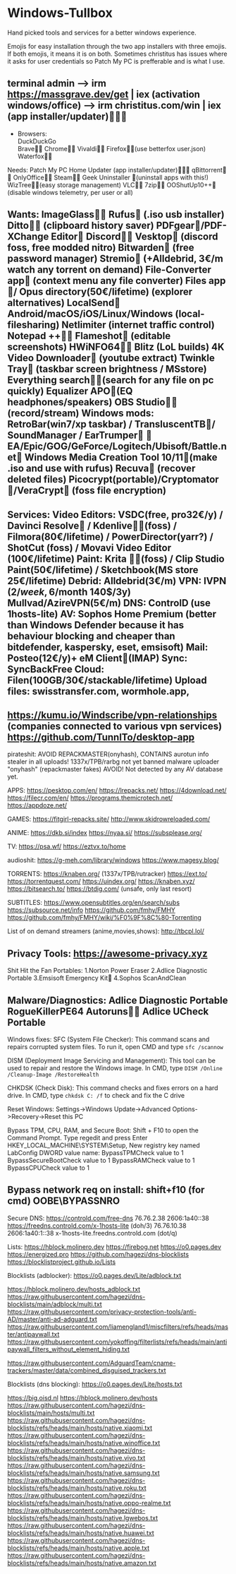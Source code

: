 # Windows-Tullbox
Hand picked tools and services for a better windows experience. 

Emojis for easy installation through the two app installers with three emojis. If both emojis, it means it is on both. 
Sometimes christitus has issues where it asks for user credentials so Patch My PC is prefferable and is what I use.

terminal admin --> irm https://massgrave.dev/get | iex (activation windows/office)
                            --> irm christitus.com/win | iex (app installer/updater)🥶🥶🥶
-----------------------------------------------
- Browsers:           
DuckDuckGo    
Brave🥵🥶
Chrome🥵🥶
Vivaldi🥵🥶
Firefox🥵🥶(use betterfox user.json)
Waterfox🥵🥶

Needs:
Patch My PC Home Updater (app installer/updater)🥵🥵🥵
qBittorrent🥵🥶
OnlyOffice🥵🥶
Steam🥵🥶
Geek Uninstaller 🥵(uninstall apps with this!)
WizTree🥵🥶(easy storage management)
VLC🥵🥶
7zip🥵🥶
OOShutUp10++🥵 (disable windows telemetry, per user or all)

Wants:
ImageGlass🥵🥶
Rufus🥵 (.iso usb installer)
Ditto🥵🥶 (clipboard history saver)
PDFgear🥶/PDF-XChange Editor🥵
Discord🥵🥶
Vesktop🥶 (discord foss, free modded nitro)
Bitwarden🥵 (free password manager)
Stremio🥶 (+Alldebrid, 3€/m watch any torrent on demand)
File-Converter app🥶 (context menu any file converter)
Files app🥶/ Opus directory(50€/lifetime) (explorer alternatives)
LocalSend🥶 Android/macOS/iOS/Linux/Windows (local-filesharing)
Netlimiter (internet traffic control)
Notepad ++🥵🥶
Flameshot🥶 (editable screenshots)
HWiNFO64🥵🥶
Blitz (LoL builds)
4K Video Downloader🥵 (youtube extract)
Twinkle Tray🥶 (taskbar screen brightness / MSstore)
Everything search🥵🥶(search for any file on pc quickly)
Equalizer APO🥶(EQ headphones/speakers)
OBS Studio🥵🥶(record/stream)
Windows mods: RetroBar(win7/xp taskbar) / TransluscentTB🥶/ SoundManager / EarTrumper🥶
🥵EA/Epic/GOG/GeForce/Logitech/Ubisoft/Battle.net🥵
Windows Media Creation Tool 10/11🥵(make .iso and use with rufus)
Recuva🥵 (recover deleted files)
Picocrypt(portable)/Cryptomator🥵/VeraCrypt🥵 (foss file encryption)
-----------------------------------------------
Services:
Video Editors: VSDC(free, pro32€/y) / Davinci Resolve🥵 / Kdenlive🥵🥶(foss) / Filmora(80€/lifetime)  / PowerDirector(yarr?) / ShotCut (foss) / Movavi Video Editor (100€/lifetime)
Paint: Krita 🥵🥶(foss) / Clip Studio Paint(50€/lifetime) / Sketchbook(MS store 25€/lifetime)
Debrid: Alldebrid(3€/m)
VPN: IVPN (2$/week, 6$/month 140$/3y) Mullvad/AzireVPN(5€/m)
DNS: ControlD (use 1hosts-lite)
AV: Sophos Home Premium (better than Windows Defender because it has behaviour blocking and cheaper than bitdefender, kaspersky, eset, emsisoft)
Mail: Posteo(12€/y)+ eM Client🥵(IMAP)
Sync: SyncBackFree
Cloud: Filen(100GB/30€/stackable/lifetime)
Upload files: swisstransfer.com, wormhole.app, 
-----------------------------------------------
https://kumu.io/Windscribe/vpn-relationships (companies connected to various vpn services)
https://github.com/TunnlTo/desktop-app
-----------------------------------------------
pirateshit:
AVOID REPACKMASTER(onyhash), CONTAINS aurotun info stealer in all uploads!
1337x/TPB/rarbg not yet banned malware uploader "onyhash" (repackmaster fakes) AVOID!
Not detected by any AV database yet.

APPS:
https://pesktop.com/en/
https://lrepacks.net/
https://4download.net/
https://filecr.com/en/
https://programs.themicrotech.net/
https://appdoze.net/

GAMES:
https://fitgirl-repacks.site/
http://www.skidrowreloaded.com/

ANIME:
https://dkb.si/index
https://nyaa.si/
https://subsplease.org/

TV:
https://psa.wf/
https://eztvx.to/home

audioshit:
https://g-meh.com/library/windows
https://www.magesy.blog/

TORRENTS:
https://knaben.org/ (1337x/TPB/rutracker)
https://ext.to/
https://torrentquest.com/
https://uindex.org/
https://knaben.xyz/
https://bitsearch.to/
https://btdig.com/ (unsafe, only last resort)

SUBTITLES:
https://www.opensubtitles.org/en/search/subs
https://subsource.net/info
https://github.com/fmhy/FMHY
https://github.com/fmhy/FMHY/wiki/%F0%9F%8C%80-Torrenting

List of on demand streamers (anime,movies,shows):
http://tbcpl.lol/

Privacy Tools:
https://awesome-privacy.xyz
-----------------------------------------------
Shit Hit the Fan Portables:
1.Norton Power Eraser
2.Adlice Diagnostic Portable
3.Emsisoft Emergency Kit🥵
4.Sophos ScanAndClean

Malware/Diagnostics:
Adlice Diagnostic Portable
RogueKillerPE64
Autoruns🥵🥶
Adlice UCheck Portable
-----------------------------------------------
Windows fixes:
SFC (System File Checker): This command scans and repairs corrupted system files. To run it, open CMD and type `sfc /scannow`

DISM (Deployment Image Servicing and Management): This tool can be used to repair and restore the Windows image. In CMD, type `DISM /Online /Cleanup-Image /RestoreHealth`

CHKDSK (Check Disk): This command checks and fixes errors on a hard drive. In CMD, type `chkdsk C: /f` to check and fix the C drive

Reset Windows: Settings->Windows Update->Advanced Options->Recovery->Reset this PC

Bypass TPM, CPU, RAM, and Secure Boot: 
Shift + F10 to open the Command Prompt.
Type regedit and press Enter
HKEY_LOCAL_MACHINE\SYSTEM\Setup, 
New registry key named LabConfig
DWORD value name:
BypassTPMCheck value to 1
BypassSecureBootCheck value to 1
BypassRAMCheck value to 1
BypassCPUCheck value to 1

Bypass network req on install: 
shift+f10 (for cmd)
OOBE\BYPASSNRO
-----------------------------------------------
Secure DNS:
https://controld.com/free-dns
76.76.2.38     2606:1a40::38      https://freedns.controld.com/x-1hosts-lite (doh/3)
76.76.10.38   2606:1a40:1::38     x-1hosts-lite.freedns.controld.com (dot/q)

Lists:
https://hblock.molinero.dev
https://firebog.net
https://o0.pages.dev
https://energized.pro
https://github.com/hagezi/dns-blocklists
https://blocklistproject.github.io/Lists

Blocklists (adblocker):
https://o0.pages.dev/Lite/adblock.txt

https://hblock.molinero.dev/hosts_adblock.txt
https://raw.githubusercontent.com/hagezi/dns-blocklists/main/adblock/multi.txt
https://raw.githubusercontent.com/privacy-protection-tools/anti-AD/master/anti-ad-adguard.txt
https://raw.githubusercontent.com/liamengland1/miscfilters/refs/heads/master/antipaywall.txt
https://raw.githubusercontent.com/yokoffing/filterlists/refs/heads/main/antipaywall_filters_without_element_hiding.txt

https://raw.githubusercontent.com/AdguardTeam/cname-trackers/master/data/combined_disguised_trackers.txt

Blocklists (dns blocking):
https://o0.pages.dev/Lite/hosts.txt

https://big.oisd.nl
https://hblock.molinero.dev/hosts
https://raw.githubusercontent.com/hagezi/dns-blocklists/main/hosts/multi.txt
https://raw.githubusercontent.com/hagezi/dns-blocklists/refs/heads/main/hosts/native.xiaomi.txt
https://raw.githubusercontent.com/hagezi/dns-blocklists/refs/heads/main/hosts/native.winoffice.txt
https://raw.githubusercontent.com/hagezi/dns-blocklists/refs/heads/main/hosts/native.vivo.txt
https://raw.githubusercontent.com/hagezi/dns-blocklists/refs/heads/main/hosts/native.samsung.txt
https://raw.githubusercontent.com/hagezi/dns-blocklists/refs/heads/main/hosts/native.roku.txt
https://raw.githubusercontent.com/hagezi/dns-blocklists/refs/heads/main/hosts/native.oppo-realme.txt
https://raw.githubusercontent.com/hagezi/dns-blocklists/refs/heads/main/hosts/native.lgwebos.txt
https://raw.githubusercontent.com/hagezi/dns-blocklists/refs/heads/main/hosts/native.huawei.txt
https://raw.githubusercontent.com/hagezi/dns-blocklists/refs/heads/main/hosts/native.apple.txt
https://raw.githubusercontent.com/hagezi/dns-blocklists/refs/heads/main/hosts/native.amazon.txt

